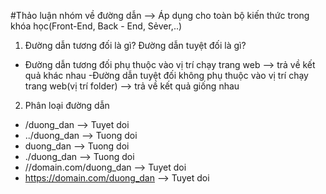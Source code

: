 #Thảo luận nhóm về đường dẫn --> Áp dụng cho toàn bộ kiến thức trong khóa học(Front-End, Back - End, Sẻver,..)

1. Đường dẫn tương đối là gì? Đường dẫn tuyệt đối là gì?

- Đường dẫn tương đối phụ thuộc vào vị trí chạy trang web --> trả về kết quả khác nhau
  -Đường dẫn tuyệt đối không phụ thuộc vào vị trí chạy trang web(vị trí folder) --> trả về kết quả giống nhau

2. Phân loại đường dẫn

- /duong_dan --> Tuyet doi
- ../duong_dan --> Tuong doi
- duong_dan --> Tuong doi
- ./duong_dan --> Tuong doi
- //domain.com/duong_dan --> Tuyet doi
- https://domain.com/duong_dan --> Tuyet doi
